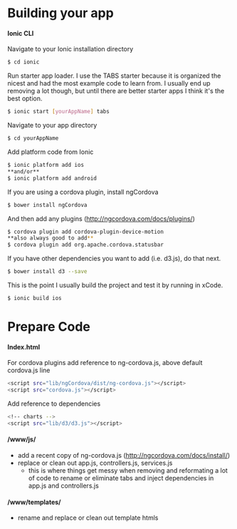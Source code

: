 # Building your app
#### Ionic CLI

Navigate to your Ionic installation directory

```sh
$ cd ionic
```

Run starter app loader. I use the TABS starter because it is organized the nicest and had the most example code to learn from. I usually end up removing a lot though, but until there are better starter apps I think it's the best option.

```sh
$ ionic start [yourAppName] tabs
```

Navigate to your app directory

```sh
$ cd yourAppName
```

Add platform code from Ionic

```sh
$ ionic platform add ios
**and/or**
$ ionic platform add android
```

If you are using a cordova plugin, install ngCordova

```sh
$ bower install ngCordova
```

And then add any plugins (http://ngcordova.com/docs/plugins/)

```sh
$ cordova plugin add cordova-plugin-device-motion
**also always good to add**
$ cordova plugin add org.apache.cordova.statusbar
```

If you have other dependencies you want to add (i.e. d3.js), do that next. 

```sh
$ bower install d3 --save
```

This is the point I usually build the project and test it by running in xCode.

```sh
$ ionic build ios
```
# Prepare Code
#### Index.html

For cordova plugins add reference to ng-cordova.js, above default cordova.js line

```sh
<script src="lib/ngCordova/dist/ng-cordova.js"></script>
<script src="cordova.js"></script>
```

Add reference to dependencies

```sh
<!-- charts -->
<script src="lib/d3/d3.js"></script>
```

#### /www/js/

- add a recent copy of ng-cordova.js (http://ngcordova.com/docs/install/)
- replace or clean out app.js, controllers.js, services.js
    - this is where things get messy when removing and reformating a lot of code to rename or eliminate tabs and inject dependencies in app.js and controllers.js

#### /www/templates/

- rename and replace or clean out template htmls
